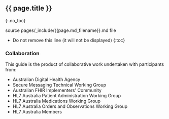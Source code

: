 ## {{ page.title }}
{:.no_toc}

source pages/_include/{{page.md_filename}}.md  file

<!-- TOC -->

* Do not remove this line (it will not be displayed)
{:toc}

### Collaboration
This guide is the product of collaborative work undertaken with participants from:

* Australian Digital Health Agency
* Secure Messaging Technical Working Group
* Australian FHIR Implementers' Community
* HL7 Australia Patient Administration Working Group
* HL7 Australia Medications Working Group
* HL7 Australia Orders and Observations Working Group
* HL7 Australia Members 